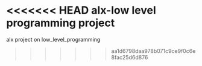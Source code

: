 <<<<<<< HEAD
alx-low level programming project
=======
alx project on low_level_programming
>>>>>>> aa1d6798daa978b071c9ce9f0c6e8fac25d6d876

